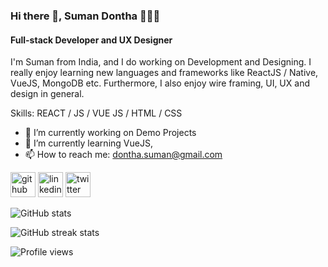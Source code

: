 ### Hi there 👋, Suman Dontha 👩🏾‍💻
#### Full-stack Developer and UX Designer
I'm Suman from India, and I do working on Development and Designing. I really enjoy learning new languages and frameworks like ReactJS / Native, VueJS, MongoDB etc. Furthermore, I also enjoy wire framing, UI, UX and design in general. 

Skills: REACT / JS / VUE JS / HTML / CSS

- 🔭 I’m currently working on Demo Projects 
- 🌱 I’m currently learning VueJS,  
- 📫 How to reach me: dontha.suman@gmail.com 


[<img src='https://cdn.jsdelivr.net/npm/simple-icons@3.0.1/icons/github.svg' alt='github' height='40'>](https://github.com/SumanDontha16)  [<img src='https://cdn.jsdelivr.net/npm/simple-icons@3.0.1/icons/linkedin.svg' alt='linkedin' height='40'>](https://www.linkedin.com/in/SumanDontha/)  [<img src='https://cdn.jsdelivr.net/npm/simple-icons@3.0.1/icons/twitter.svg' alt='twitter' height='40'>](https://twitter.com/@donthasuman)  

![GitHub stats](https://github-readme-stats.vercel.app/api?username=SumanDontha16&show_icons=true)  

![GitHub streak stats](https://github-readme-streak-stats.herokuapp.com/?user=SumanDontha16)  

![Profile views](https://gpvc.arturio.dev/SumanDontha16)  
